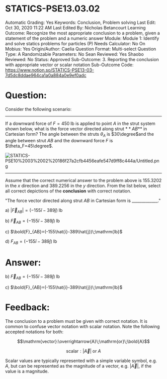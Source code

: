 # STATICS-PSE13.03.02

Automatic Grading: Yes
Keywords: Conclusion, Problem solving
Last Edit: Oct 30, 2020 11:22 AM
Last Edited By: Nicholas Betancourt
Learning Outcome: Recognize the most appropriate conclusion to a problem, given a statement of the problem and a numeric answer
Module: Module 1: Identify and solve statics problems for particles (P)
Needs Calculator: No
On Mobius: Yes
Origin/Author: Caelia
Question Format: Multi-select
Question Type: A
Randomizable Parameters: No
Sean Reviewed: Yes
Shaobo Reviewed: No
Status: Approved
Sub-Outcome: 3. Reporting the conclusion with appropriate vector or scalar notation
Sub-Outcome Code: https://www.notion.so/STATICS-PSE13-03-7d5dc8ddae964ca1a0a884a0e9ef0adc

# Question:

Consider the following scenario:

---

If a downward force of $F=450\;\mathrm{lb}$ is applied to point $A$ in the strut system shown below, what is the force vector directed along strut $**A$$B$** in Cartesian form?  The angle between the struts $\theta_A$ is $30\degree$and the angle between strut $AB$ and the downward force $F$ is $\theta_F=45\degree$.

![STATICS-PSE10%2003%2002%20186f27a2cfb4456eafe547d9ff8c444a/Untitled.png](STATICS-PSE10%2003%2002%20186f27a2cfb4456eafe547d9ff8c444a/Untitled.png)

---

Assume that the correct numerical answer to the problem above is $155.3202$ in the $x$ direction and $389.2256$ in the $y$ direction.  From the list below, select all correct depictions of the **conclusion** with correct notation. 

"The force vector directed along strut $A$$B$ in Cartesian form is _____________."

a) $|\overrightarrow{F}_{AB}|=(-155\hat{i}-389\hat{j})\;\mathrm{lb}$

b) $\overrightarrow{F}_{AB}=(-155\hat{i}-389\hat{j})\;\mathrm{lb}$

c) $\bold{F}_{AB}=(-155\hat{i}-389\hat{j})\;\mathrm{lb}$

d) ${F}_{AB}=(-155\hat{i}-389\hat{j})\;\mathrm{lb}$

# Answer:

b) $\overrightarrow{F}_{AB}=(-155\hat{i}-389\hat{j})\;\mathrm{lb}$

c) $\bold{F}_{AB}=(-155\hat{i}-389\hat{j})\;\mathrm{lb}$

# Feedback:

The conclusion to a problem must be given with correct notation.  It is common to confuse vector notation with scalar notation.  Note the following accepted notations for both:

$$\mathrm{vector}:\overrightarrow{A}\;\mathrm{or}\;\bold{A}$$

$$\mathrm{scalar}:|\overrightarrow{A}|\;\mathrm{or}\;A$$

Scalar values are typically represented with a simple variable symbol, e.g. $A$, but can be represented as the magnitude of a vector, e.g. $|\overrightarrow{A}|$, if the value is a magnitude.